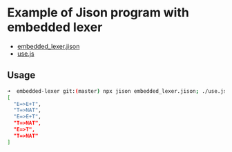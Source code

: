 # Example of Jison program with embedded lexer

* [embedded_lexer.jison](embedded_lexer.jison)
* [use.js](use.js)

## Usage

```bash
➜  embedded-lexer git:(master) npx jison embedded_lexer.jison; ./use.js
[
  "E=>E+T",
  "T=>NAT",
  "E=>E+T",
  "T=>NAT",
  "E=>T",
  "T=>NAT"
]
```
